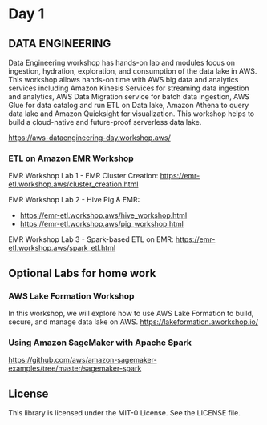 # Day 1

## DATA ENGINEERING
Data Engineering workshop has hands-on lab and modules focus on ingestion, hydration, exploration, and consumption of the data lake in AWS. This workshop allows hands-on time with AWS big data and analytics services including Amazon Kinesis Services for streaming data ingestion and analytics, AWS Data Migration service for batch data ingestion, AWS Glue for data catalog and run ETL on Data lake, Amazon Athena to query data lake and Amazon Quicksight for visualization. This workshop helps to build a cloud-native and future-proof serverless data lake.

https://aws-dataengineering-day.workshop.aws/

### ETL on Amazon EMR Workshop

EMR Workshop Lab 1 - EMR Cluster Creation: https://emr-etl.workshop.aws/cluster_creation.html

EMR Workshop Lab 2 - Hive Pig & EMR: 
- https://emr-etl.workshop.aws/hive_workshop.html 
- https://emr-etl.workshop.aws/pig_workshop.html

EMR Workshop Lab 3 - Spark-based ETL on EMR: https://emr-etl.workshop.aws/spark_etl.html

## Optional Labs for home work

### AWS Lake Formation Workshop
In this workshop, we will explore how to use AWS Lake Formation to build, secure, and manage data lake on AWS.
https://lakeformation.aworkshop.io/

### Using Amazon SageMaker with Apache Spark
https://github.com/aws/amazon-sagemaker-examples/tree/master/sagemaker-spark


## License

This library is licensed under the MIT-0 License. See the LICENSE file.


